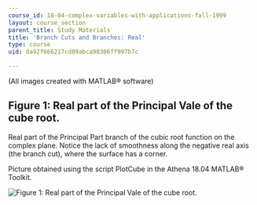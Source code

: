 ```yaml
---
course_id: 18-04-complex-variables-with-applications-fall-1999
layout: course_section
parent_title: Study Materials
title: 'Branch Cuts and Branches: Real'
type: course
uid: da92f666217cd89abca98306ff997b7c

---
```


(All images created with MATLAB® software)

Figure 1: Real part of the Principal Vale of the cube root.
-----------------------------------------------------------

Real part of the Principal Part branch of the cubic root function on the complex plane. Notice the lack of smoothness along the negative real axis (the branch cut), where the surface has a corner.

Picture obtained using the script PlotCube in the Athena 18.04 MATLAB® Toolkit.

![Figure 1: Real part of the Principal Vale of the cube root.](/courses/mathematics/18-04-complex-variables-with-applications-fall-1999/study-materials/ReCubeRootPVH.GIF)